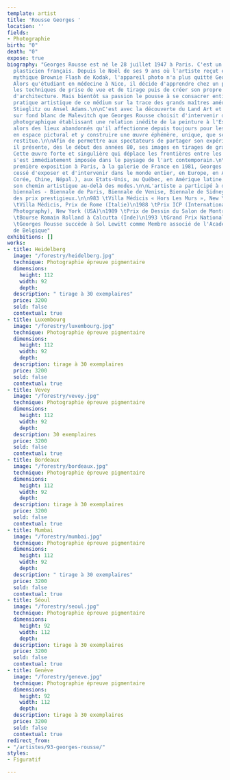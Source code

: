 ```yaml
---
template: artist
title: 'Rousse Georges '
location: ''
fields:
- Photographie
birth: "0"
death: "0"
expose: true
biography: "Georges Rousse est né le 28 juillet 1947 à Paris. C'est un photographe
  plasticien français. Depuis le Noël de ses 9 ans où l'artiste reçut en cadeau le
  mythique Brownie Flash de Kodak, l'appareil photo n'a plus quitté Georges Rousse.
  Alors qu'étudiant en médecine à Nice, il décide d'apprendre chez un professionnel
  les techniques de prise de vue et de tirage puis de créer son propre studio de photographie
  d'architecture. Mais bientôt sa passion le pousse à se consacrer entièrement à une
  pratique artistique de ce médium sur la trace des grands maîtres américains, Steichen,
  Stieglitz ou Ansel Adams.\n\nC'est avec la découverte du Land Art et du Carré noir
  sur fond blanc de Malevitch que Georges Rousse choisit d'intervenir dans le champ
  photographique établissant une relation inédite de la peinture à l'Espace. Il investit
  alors des lieux abandonnés qu'il affectionne depuis toujours pour les transformer
  en espace pictural et y construire une œuvre éphémère, unique, que seule la photographie
  restitue.\n\nAfin de permettre aux spectateurs de partager son expérience de l'Espace
  il présente, dès le début des années 80, ses images en tirages de grand format.
  Cette œuvre forte et singulière qui déplace les frontières entre les médias traditionnels
  s'est immédiatement imposée dans le paysage de l'art contemporain.\n\nDepuis sa
  première exposition à Paris, à la galerie de France en 1981, Georges Rousse n'a
  cessé d'exposer et d'intervenir dans le monde entier, en Europe, en Asie (Japon,
  Corée, Chine, Népal.), aux Etats-Unis, au Québec, en Amérique latine..., poursuivant
  son chemin artistique au-delà des modes.\n\nL'artiste a participé à de nombreuses
  biennales - Biennale de Paris, Biennale de Venise, Biennale de Sidney. - et reçu
  des prix prestigieux.\n\n983 \tVilla Médicis « Hors Les Murs », New York (USA)\n1985-1987
  \tVilla Médicis, Prix de Rome (Italie)\n1988 \tPrix ICP (International Center of
  Photography), New York (USA)\n1989 \tPrix de Dessin du Salon de Montrouge\n1992
  \tBourse Romain Rolland à Calcutta (Inde)\n1993 \tGrand Prix National de la Photographie\n2008
  \tGeorges Rousse succède à Sol Lewitt comme Membre associé de l'Académie Royale
  de Belgique"
exhibitions: []
works:
- title: Heidelberg
  image: "/forestry/heidelberg.jpg"
  technique: Photographie épreuve pigmentaire
  dimensions:
    height: 112
    width: 92
    depth: 
  description: " tirage à 30 exemplaires"
  price: 3200
  sold: false
  contextual: true
- title: Luxembourg
  image: "/forestry/luxembourg.jpg"
  technique: Photographie épreuve pigmentaire
  dimensions:
    height: 112
    width: 92
    depth: 
  description: tirage à 30 exemplaires
  price: 3200
  sold: false
  contextual: true
- title: Vevey
  image: "/forestry/vevey.jpg"
  technique: Photographie épreuve pigmentaire
  dimensions:
    height: 112
    width: 92
    depth: 
  description: 30 exemplaires
  price: 3200
  sold: false
  contextual: true
- title: Bordeaux
  image: "/forestry/bordeaux.jpg"
  technique: Photographie épreuve pigmentaire
  dimensions:
    height: 112
    width: 92
    depth: 
  description: tirage à 30 exemplaires
  price: 3200
  sold: false
  contextual: true
- title: Mumbai
  image: "/forestry/mumbai.jpg"
  technique: Photographie épreuve pigmentaire
  dimensions:
    height: 112
    width: 92
    depth: 
  description: " tirage à 30 exemplaires"
  price: 3200
  sold: false
  contextual: true
- title: Séoul
  image: "/forestry/seoul.jpg"
  technique: Photographie épreuve pigmentaire
  dimensions:
    height: 92
    width: 112
    depth: 
  description: tirage à 30 exemplaires
  price: 3200
  sold: false
  contextual: true
- title: Genève
  image: "/forestry/geneve.jpg"
  technique: Photographie épreuve pigmentaire
  dimensions:
    height: 92
    width: 112
    depth: 
  description: tirage à 30 exemplaires
  price: 3200
  sold: false
  contextual: true
redirect_from:
- "/artistes/93-georges-rousse/"
styles:
- Figuratif

---
```

